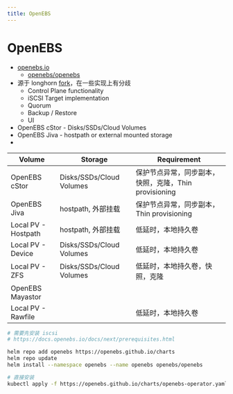 ```yaml
---
title: OpenEBS
---
```


# OpenEBS

- [openebs.io](https://www.openebs.io)
  - [openebs/openebs](https://github.com/openebs/openebs)
- 源于 longhorn [fork](https://github.com/openebs/longhorn)，在一些实现上有分歧
  - Control Plane functionality
  - iSCSI Target implementation
  - Quorum
  - Backup / Restore
  - UI
- OpenEBS cStor - Disks/SSDs/Cloud Volumes
- OpenEBS Jiva - hostpath or external mounted storage
-

| Volume              | Storage                  | Requirement                                           |
| ------------------- | ------------------------ | ----------------------------------------------------- |
| OpenEBS cStor       | Disks/SSDs/Cloud Volumes | 保护节点异常，同步副本，快照，克隆，Thin provisioning |
| OpenEBS Jiva        | hostpath, 外部挂载       | 保护节点异常，同步副本，Thin provisioning             |
| Local PV - Hostpath | hostpath, 外部挂载       | 低延时，本地持久卷                                    |
| Local PV - Device   | Disks/SSDs/Cloud Volumes | 低延时，本地持久卷                                    |
| Local PV - ZFS      | Disks/SSDs/Cloud Volumes | 低延时，本地持久卷，快照，克隆                        |
| OpenEBS Mayastor    |
| Local PV - Rawfile  |                          | 低延时，本地持久卷                                    |

```bash
# 需要先安装 iscsi
# https://docs.openebs.io/docs/next/prerequisites.html

helm repo add openebs https://openebs.github.io/charts
helm repo update
helm install --namespace openebs --name openebs openebs/openebs

# 直接安装
kubectl apply -f https://openebs.github.io/charts/openebs-operator.yaml
```
